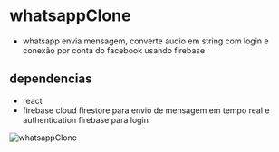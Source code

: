 # whatsappClone

* whatsapp envia mensagem, converte audio em string com login e conexão por conta do facebook usando firebase

## dependencias
* react
* firebase cloud firestore para envio de mensagem em tempo real e authentication firebase para login

![whatsappClone](https://i.pinimg.com/originals/71/ba/61/71ba6173df5fdb29dd9010e2d2cd94b7.jpg)
